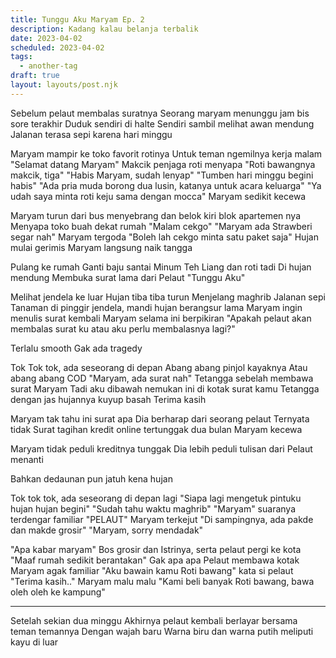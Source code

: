 ```yaml
---
title: Tunggu Aku Maryam Ep. 2
description: Kadang kalau belanja terbalik
date: 2023-04-02
scheduled: 2023-04-02
tags:
  - another-tag
draft: true
layout: layouts/post.njk
---
```


Sebelum pelaut membalas suratnya
Seorang maryam menunggu jam bis sore terakhir
Duduk sendiri di halte
Sendiri sambil melihat awan mendung
Jalanan terasa sepi karena hari minggu

Maryam mampir ke toko favorit rotinya
Untuk teman ngemilnya kerja malam
"Selamat datang Maryam" Makcik penjaga roti menyapa
"Roti bawangnya makcik, tiga"
"Habis Maryam, sudah lenyap"
"Tumben hari minggu begini habis"
"Ada pria muda borong dua lusin, katanya untuk acara keluarga"
"Ya udah saya minta roti keju sama dengan mocca" Maryam sedikit kecewa

Maryam turun dari bus
menyebrang dan belok kiri blok apartemen nya
Menyapa toko buah dekat rumah "Malam cekgo"
"Maryam ada Strawberi segar nah"
Maryam tergoda
"Boleh lah cekgo minta satu paket saja"
Hujan mulai gerimis
Maryam langsung naik tangga

Pulang ke rumah
Ganti baju santai
Minum Teh Liang dan roti tadi
Di hujan mendung
Membuka surat lama dari Pelaut
"Tunggu Aku"

Melihat jendela ke luar
Hujan tiba tiba turun
Menjelang maghrib
Jalanan sepi
Tanaman di pinggir jendela, mandi hujan berangsur lama
Maryam ingin menulis surat kembali
Maryam selama ini berpikiran
"Apakah pelaut akan membalas surat ku atau aku perlu
membalasnya lagi?"

Terlalu smooth
Gak ada tragedy

Tok Tok tok, ada seseorang di depan
Abang abang pinjol kayaknya
Atau abang abang COD
"Maryam, ada surat nah"
Tetangga sebelah membawa surat Maryam
Tadi aku dibawah nemukan ini di kotak surat kamu
Tetangga dengan jas hujannya kuyup basah
Terima kasih

Maryam tak tahu ini surat apa
Dia berharap dari seorang pelaut
Ternyata tidak
Surat tagihan kredit online tertunggak dua bulan
Maryam kecewa

Maryam tidak peduli kreditnya tunggak
Dia lebih peduli tulisan dari Pelaut
menanti

Bahkan dedaunan pun jatuh kena hujan

Tok tok tok, ada seseorang di depan lagi
"Siapa lagi mengetuk pintuku hujan hujan begini"
"Sudah tahu waktu maghrib"
"Maryam" suaranya terdengar familiar
"PELAUT" Maryam terkejut
"Di sampingnya, ada pakde dan makde grosir"
"Maryam, sorry mendadak"

"Apa kabar maryam" Bos grosir dan Istrinya, serta pelaut pergi ke kota
"Maaf rumah sedikit berantakan" Gak apa apa
Pelaut membawa kotak Maryam agak familiar
"Aku bawain kamu Roti bawang" kata si pelaut
"Terima kasih.." Maryam malu malu
"Kami beli banyak Roti bawang, bawa oleh oleh ke kampung"

---

Setelah sekian dua minggu
Akhirnya pelaut kembali berlayar
bersama teman temannya
Dengan wajah baru
Warna biru dan warna putih meliputi kayu di luar

